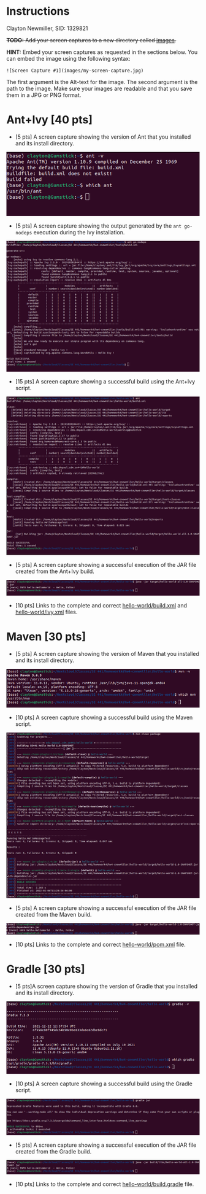 # Instructions
Clayton Newmiller, SID: 1329821

~~**TODO:** Add your screen captures to a new directory called [images](images).~~

**HINT:** Embed your screen captures as requested in the sections below. You can embed the image using the following syntax:

```
![Screen Capture #1](images/my-screen-capture.jpg)
```

The first argument is the Alt-text for the image. The second argument is the path to the image. Make sure your images are readable and that you save them in a JPG or PNG format.

# Ant+Ivy [40 pts]
- [5 pts] A screen capture showing the version of Ant that you installed and its install directory.

![which ant](images/ant/which_ant.png)
- [5 pts] A screen capture showing the output generated by the `ant go-nodeps` execution during the Ivy installation.

![ant go-nodeps](images/ant/ant_go_nodeps.png)
- [15 pts] A screen capture showing a successful build using the Ant+Ivy script.

![ant compilation](images/ant/ant_ivy_compile.png)
- [5 pts] A screen capture showing a successful execution of the JAR file created from the Ant+Ivy build.

![ant execution](images/ant/ant_ivy_exec.png)
- [10 pts] Links to the complete and correct [hello-world/build.xml](hello-world/build.xml) and [hello-world/ivy.xml](hello-world/ivy.xml) files.

# Maven [30 pts]
- [5 pts] A screen capture showing the version of Maven that you installed and its install directory.

![which mvn](images/mvn/which_mvn.png)
- [10 pts] A screen capture showing a successful build using the Maven script.

![mvn clean package](images/mvn/mvn_clean_package.png)

- [5 pts] A screen capture showing a successful execution of the JAR file created from the Maven build.

![maven execution](images/mvn/maven_exec.png)

- [10 pts] Links to the complete and correct [hello-world/pom.xml](hello-world/pom.xml) file.

# Gradle [30 pts]
- [5 pts]A screen capture showing the version of Gradle that you installed and its install directory.

![which gradle](images/gradle/which_gradle.png)

- [10 pts] A screen capture showing a successful build using the Gradle script.

![gradle jar](images/gradle/gradle_jar.png)

- [5 pts] A screen capture showing a successful execution of the JAR file created from the Gradle build.

![gradle execution](images/gradle/gradle_exec.png)

- [10 pts] Links to the complete and correct [hello-world/build.gradle](hello-world/build.gradle) file.

